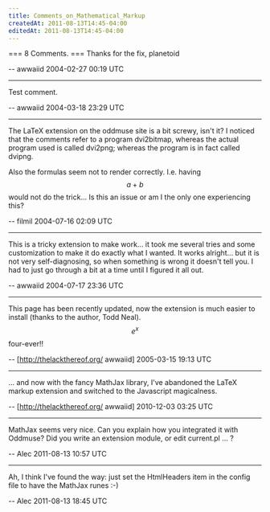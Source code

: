 ```yaml
---
title: Comments_on_Mathematical_Markup
createdAt: 2011-08-13T14:45-04:00
editedAt: 2011-08-13T14:45-04:00
---
```


=== 8 Comments. ===
Thanks for the fix, planetoid

-- awwaiid 2004-02-27 00:19 UTC

----
Test comment.

-- awwaiid 2004-03-18 23:29 UTC

----
The LaTeX extension on the oddmuse site is a bit screwy, isn't it? I noticed that the comments refer to a program dvi2bitmap, whereas the actual program used is called dvi2png; whereas the program is in fact called dvipng.

Also the formulas seem not to render correctly. I.e. having $$a+b$$ would not do the trick... Is this an issue or am I the only one experiencing this?

-- filmil 2004-07-16 02:09 UTC

----
This is a tricky extension to make work... it took me several tries and some customization to make it do exactly what I wanted. It works alright... but it is not very self-diagnosing, so when something is wrong it doesn't tell you. I had to just go through a bit at a time until I figured it all out.

-- awwaiid 2004-07-17 23:36 UTC


----

This page has been recently updated, now the extension is much easier to install (thanks to the author, Todd Neal). $$e^x$$ four-ever!!

-- [http://thelackthereof.org/ awwaiid] 2005-03-15 19:13 UTC


----

... and now with the fancy MathJax library, I've abandoned the LaTeX markup extension and switched to the Javascript magicalness.

-- [http://thelackthereof.org/ awwaiid] 2010-12-03 03:25 UTC


----

MathJax seems very nice. Can you explain how you integrated it with Oddmuse? Did you write an extension module, or edit current.pl ... ?

-- Alec 2011-08-13 10:57 UTC


----

Ah, I think I've found the way: just set the HtmlHeaders item in the config file to have the MathJax runes :-)

-- Alec 2011-08-13 18:45 UTC


